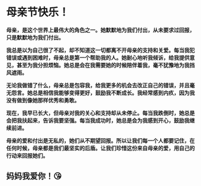 # 母亲节快乐！
**母亲，是这个世界上最伟大的角色之一。她默默地为我们付出，从未要求过回报，只是默默地为我们付出。**

**我总是以为自己很了不起，却不知道这一切都离不开母亲的支持和关爱。每当我犯错误或遇到困难时，母亲总是第一个帮助我的人。她耐心地听我倾诉，给我提供意见，甚至为我分担烦恼。她总是会在我需要她的时候陪伴着我，毫不犹豫地为我挡风遮雨。**

**无论我做错了什么，母亲总是包容我，给我更多的机会去改正自己的错误，并且毫无怨言。她总是相信我能够变得更好，鼓励我不断成长。我经常感到内疚，因为我没有做到像她那样优秀和勇敢。**

**现在，我早已长大，但母亲对我的关心和支持却从未停止。每当我跌倒时，她总是会把我扶起来，告诉我要坚强。每当我成功时，她总是会为我感到开心，鼓励我继续前进。**

**母亲的爱和付出是无私的，她们从不期望回报。所以让我们每一个人都要记住，在任何时候，母亲都是我们最坚实的后盾。让我们珍惜这份来自母亲的爱，用自己的行动来回报她们。**

## 妈妈我爱你！😘
